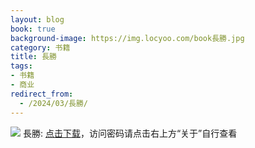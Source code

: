 ```yaml
---
layout: blog
book: true
background-image: https://img.locyoo.com/book長勝.jpg
category: 书籍
title: 長勝
tags:
- 书籍
- 商业
redirect_from:
  - /2024/03/長勝/
---
```

![](https://img.locyoo.com/book長勝.jpg)
長勝: <a name = "ref1" href="https://url18.ctfile.com/f/50983618-1437032966-f55fc9?p=3619">点击下载</a>，访问密码请点击右上方“关于”自行查看